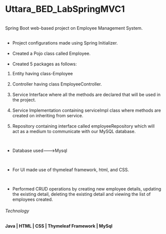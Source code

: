 # Uttara_BED_LabSpringMVC1
<br>
Spring Boot web-based project on Employee Management System.
<br>
<br>
<ul>
  <li>Project configurations made using Spring Initializer.</li><br>
 <li>Created a Pojo class called Employee.</li><br>
 <li>Created 5 packages as follows:</li> 
</ul>
<ol> <li> Entity having class-Employee </li> <br> <li>Controller having class EmployeeController.</li> <br> <li> Service Interface where all the methods are declared that will be used in the project.</li> <br> <li> Service Implementation containing serviceImpl class where methods are created on inheriting from service.</li> <br> <li> Repository containing interface called employeeRepository which will act as a medium to communicate with our MySQL database.</li> </ol><br>
<ul><li>Database used--->Mysql</li></ul><br>
<ul><li>For UI made use of thymeleaf framework, html, and CSS.</li></ul><br>
<ul><li>Performed CRUD operations by creating new employee details, updating the existing detail, deleting the existing detail and viewing the list of employees created.</li>
</ul>
<H6>Technology</H6>
<b>Java | HTML | CSS | Thymeleaf Framework | MySql  </b> 
